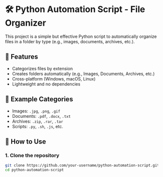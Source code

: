 # 🛠️ Python Automation Script - File Organizer

This project is a simple but effective Python script to automatically organize files in a folder by type (e.g., images, documents, archives, etc.).

## 🚀 Features

- Categorizes files by extension
- Creates folders automatically (e.g., Images, Documents, Archives, etc.)
- Cross-platform (Windows, macOS, Linux)
- Lightweight and no dependencies

## 📁 Example Categories

- Images: `.jpg`, `.png`, `.gif`
- Documents: `.pdf`, `.docx`, `.txt`
- Archives: `.zip`, `.rar`, `.tar`
- Scripts: `.py`, `.sh`, `.js`, etc.

## 🧩 How to Use

### 1. Clone the repository

```bash
git clone https://github.com/your-username/python-automation-script.git
cd python-automation-script
